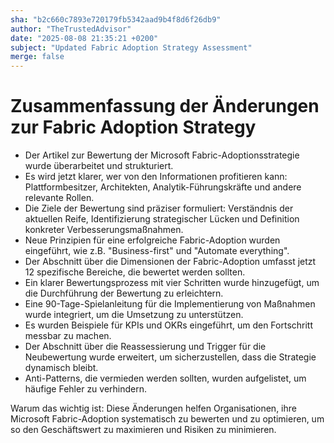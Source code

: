 ```yaml
---
sha: "b2c660c7893e720179fb5342aad9b4f8d6f26db9"
author: "TheTrustedAdvisor"
date: "2025-08-08 21:35:21 +0200"
subject: "Updated Fabric Adoption Strategy Assessment"
merge: false
---
```


# Zusammenfassung der Änderungen zur Fabric Adoption Strategy

- Der Artikel zur Bewertung der Microsoft Fabric-Adoptionsstrategie wurde überarbeitet und strukturiert.
- Es wird jetzt klarer, wer von den Informationen profitieren kann: Plattformbesitzer, Architekten, Analytik-Führungskräfte und andere relevante Rollen.
- Die Ziele der Bewertung sind präziser formuliert: Verständnis der aktuellen Reife, Identifizierung strategischer Lücken und Definition konkreter Verbesserungsmaßnahmen.
- Neue Prinzipien für eine erfolgreiche Fabric-Adoption wurden eingeführt, wie z.B. "Business-first" und "Automate everything".
- Der Abschnitt über die Dimensionen der Fabric-Adoption umfasst jetzt 12 spezifische Bereiche, die bewertet werden sollten.
- Ein klarer Bewertungsprozess mit vier Schritten wurde hinzugefügt, um die Durchführung der Bewertung zu erleichtern.
- Eine 90-Tage-Spielanleitung für die Implementierung von Maßnahmen wurde integriert, um die Umsetzung zu unterstützen.
- Es wurden Beispiele für KPIs und OKRs eingeführt, um den Fortschritt messbar zu machen.
- Der Abschnitt über die Reassessierung und Trigger für die Neubewertung wurde erweitert, um sicherzustellen, dass die Strategie dynamisch bleibt.
- Anti-Patterns, die vermieden werden sollten, wurden aufgelistet, um häufige Fehler zu verhindern.

Warum das wichtig ist: Diese Änderungen helfen Organisationen, ihre Microsoft Fabric-Adoption systematisch zu bewerten und zu optimieren, um so den Geschäftswert zu maximieren und Risiken zu minimieren.


